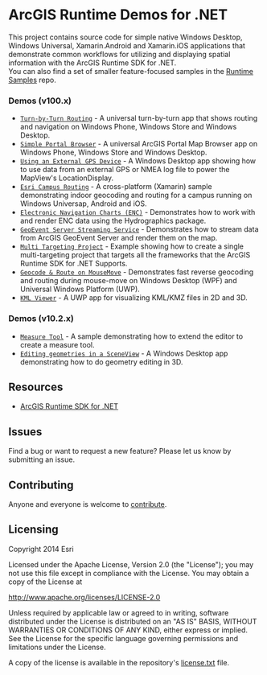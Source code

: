 ArcGIS Runtime Demos for .NET
===========================

This project contains source code for simple native Windows Desktop, Windows Universal, Xamarin.Android and Xamarin.iOS applications that demonstrate common workflows for utilizing and displaying spatial information with the ArcGIS Runtime SDK for .NET.   
You can also find a set of smaller feature-focused samples in the [Runtime Samples](https://github.com/Esri/arcgis-runtime-samples-dotnet) repo.

### Demos (v100.x)

* [`Turn-by-Turn Routing`](src/TurnByTurn) - A universal turn-by-turn app that shows routing and navigation on Windows Phone, Windows Store and Windows Desktop.
* [`Simple Portal Browser`](src/SimplePortalBrowser) - A universal ArcGIS Portal Map Browser app on Windows Phone, Windows Store and Windows Desktop.
* [`Using an External GPS Device`](src/ExternalNmeaGPS) - A Windows Desktop app showing how to use data from an external GPS or NMEA log file to power the MapView's LocationDisplay.
* [`Esri Campus Routing`](src/CampusRouting) - A cross-platform (Xamarin) sample demonstrating indoor geocoding and routing for a campus running on Windows Universap, Android and iOS.
* [`Electronic Navigation Charts (ENC)`](src/HydrographicsSample) - Demonstrates how to work with and render ENC data using the Hydrographics package.
* [`GeoEvent Server Streaming Service`](src/GeoEventServerSample) - Demonstrates how to stream data from ArcGIS GeoEvent Server and render them on the map.
* [`Multi Targeting Project`](src/MultiTargeting) - Example showing how to create a single multi-targeting project that targets all the frameworks that the ArcGIS Runtime SDK for .NET Supports.
* [`Geocode & Route on MouseMove`](src/GeocodeAndRoutingOnMouseMove) - Demonstrates fast reverse geocoding and routing during mouse-move on Windows Desktop (WPF) and Universal Windows Platform (UWP).
* [`KML Viewer`](src/KmlViewer) - A UWP app for visualizing KML/KMZ files in 2D and 3D.

### Demos (v10.2.x)

* [`Measure Tool`](src/MeasureTool) - A sample demonstrating how to extend the editor to create a measure tool.
* [`Editing geometries in a SceneView`](src/SceneViewEdit) - A Windows Desktop app demonstrating how to do geometry editing in 3D.

## Resources

* [ArcGIS Runtime SDK for .NET](https://developers.arcgis.com/net/)

## Issues

Find a bug or want to request a new feature?  Please let us know by submitting an issue.

## Contributing

Anyone and everyone is welcome to [contribute](CONTRIBUTING.md).

## Licensing
Copyright 2014 Esri

Licensed under the Apache License, Version 2.0 (the "License");
you may not use this file except in compliance with the License.
You may obtain a copy of the License at

   http://www.apache.org/licenses/LICENSE-2.0

Unless required by applicable law or agreed to in writing, software
distributed under the License is distributed on an "AS IS" BASIS,
WITHOUT WARRANTIES OR CONDITIONS OF ANY KIND, either express or implied.
See the License for the specific language governing permissions and
limitations under the License.

A copy of the license is available in the repository's [license.txt](license.txt) file.
